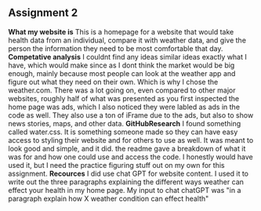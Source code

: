 ## Assignment 2
**What my website is**
This is a homepage for a website that would take health data from an individual, compare  it with weather data, and give the person the information they need to be most comfortable that day.
**Competative analysis** 
I couldnt find any ideas similar ideas exactly what I have, which would make since as I dont think the market would be big enough, mainly because most people can look at the weather app and figure out what they need on their own. Which is why I chose the weather.com. There was a lot going on, even compared to other major websites, roughly half of what was presented as you first inspected the home page was ads, which I also noticed they were labled as ads in the code as well. They also use a ton of iFrame due to the ads, but also to show news stories, maps, and other data.
**GitHubResearch**
I found something called water.css. It is something someone made so they can have easy access to styling their website and for others to use as well. It was meant to look good and simple, and it did. the readme gave a breakdown of what it was for and how one could use and access the code. I honestly would have used it, but I need the practice figuring stuff out on my own for this assignment.
**Recources** I did use chat GPT for website content. I used it to write out the three paragraphs explaining the different ways weather can effect your health in my home page. My input to chat chatGPT was "in a paragraph explain how X weather condition can effect health"
